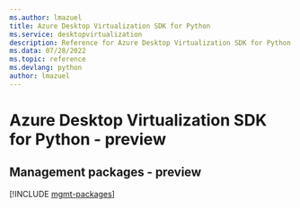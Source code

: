 ```yaml
---
ms.author: lmazuel
title: Azure Desktop Virtualization SDK for Python
ms.service: desktopvirtualization
description: Reference for Azure Desktop Virtualization SDK for Python
ms.data: 07/28/2022
ms.topic: reference
ms.devlang: python
author: lmazuel
---
```

# Azure Desktop Virtualization SDK for Python - preview

## Management packages - preview
[!INCLUDE [mgmt-packages](desktop-virtualization-mgmt-index.md)]